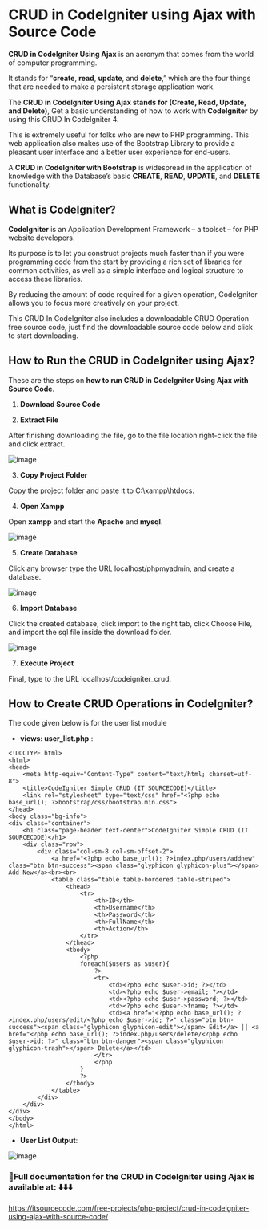 # CRUD in CodeIgniter using Ajax with Source Code

**CRUD in CodeIgniter Using Ajax** is an acronym that comes from the world of computer programming.

It stands for “**create**, **read**, **update**, and **delete**,” which are the four things that are needed to make a persistent storage application work.

The **CRUD in CodeIgniter Using Ajax stands for (Create, Read, Update, and Delete)**, Get a basic understanding of how to work with **CodeIgniter** by using this CRUD In CodeIgniter 4.

This is extremely useful for folks who are new to PHP programming. This web application also makes use of the Bootstrap Library to provide a pleasant user interface and a better user experience for end-users.

A **CRUD in CodeIgniter with Bootstrap** is widespread in the application of knowledge with the Database’s basic **CREATE**, **READ**, **UPDATE**, and **DELETE** functionality.

## What is CodeIgniter?

**CodeIgniter** is an Application Development Framework – a toolset – for PHP website developers.

Its purpose is to let you construct projects much faster than if you were programming code from the start by providing a rich set of libraries for common activities, as well as a simple interface and logical structure to access these libraries.

By reducing the amount of code required for a given operation, CodeIgniter allows you to focus more creatively on your project.

This CRUD In CodeIgniter also includes a downloadable CRUD Operation free source code, just find the downloadable source code below and click to start downloading.

## How to Run the CRUD in CodeIgniter using Ajax?

These are the steps on **how to run CRUD in CodeIgniter Using Ajax with Source Code**.

1. **Download Source Code**

2. **Extract File**

After finishing downloading the file, go to the file location right-click the file and click extract.

![image](https://github.com/user-attachments/assets/ca01371b-490f-4c77-92c1-fa2ccfc0d968)

3. **Copy Project Folder**

Copy the project folder and paste it to C:\xampp\htdocs.

4. **Open Xampp**

Open **xampp** and start the **Apache** and **mysql**.

![image](https://github.com/user-attachments/assets/82f678b2-a0ec-4603-97e3-6c8ec6e3dcd2)

5. **Create Database**

Click any browser type the URL localhost/phpmyadmin, and create a database.

![image](https://github.com/user-attachments/assets/b4052a7a-0069-466a-bfe8-44f19999a38e)

6. **Import Database**

Click the created database, click import to the right tab, click Choose File, and import the sql file inside the download folder.

![image](https://github.com/user-attachments/assets/95255277-51d1-4fff-83ab-f79a419baf8a)

7. **Execute Project**

Final, type to the URL localhost/codeigniter_crud.

## How to Create CRUD Operations in CodeIgniter?

The code given below is for the user list module

* **views: user_list.php** :


```
<!DOCTYPE html>
<html>
<head>
	<meta http-equiv="Content-Type" content="text/html; charset=utf-8">
	<title>CodeIgniter Simple CRUD (IT SOURCECODE)</title>
	<link rel="stylesheet" type="text/css" href="<?php echo base_url(); ?>bootstrap/css/bootstrap.min.css">
</head>
<body class="bg-info">
<div class="container">
	<h1 class="page-header text-center">CodeIgniter Simple CRUD (IT SOURCECODE)</h1>
	<div class="row">
		<div class="col-sm-8 col-sm-offset-2">
			<a href="<?php echo base_url(); ?>index.php/users/addnew" class="btn btn-success"><span class="glyphicon glyphicon-plus"></span> Add New</a><br><br>
			<table class="table table-bordered table-striped">
				<thead>
					<tr>
						<th>ID</th>
						<th>Username</th>
						<th>Password</th>
						<th>FullName</th>
						<th>Action</th>
					</tr>
				</thead>
				<tbody>
					<?php
					foreach($users as $user){
						?>
						<tr>
							<td><?php echo $user->id; ?></td>
							<td><?php echo $user->email; ?></td>
							<td><?php echo $user->password; ?></td>
							<td><?php echo $user->fname; ?></td>
							<td><a href="<?php echo base_url(); ?>index.php/users/edit/<?php echo $user->id; ?>" class="btn btn-success"><span class="glyphicon glyphicon-edit"></span> Edit</a> || <a href="<?php echo base_url(); ?>index.php/users/delete/<?php echo $user->id; ?>" class="btn btn-danger"><span class="glyphicon glyphicon-trash"></span> Delete</a></td>
						</tr>
						<?php
					}
					?>
				</tbody>
			</table>
		</div>
	</div>
</div>
</body>
</html>

```

* **User List Output**:

![image](https://github.com/user-attachments/assets/c1c7ecd6-fa5b-4446-9897-8dbc97ec2920)

### 📌Full documentation for the CRUD in CodeIgniter using Ajax is available at: ⬇️⬇️⬇️

https://itsourcecode.com/free-projects/php-project/crud-in-codeigniter-using-ajax-with-source-code/







